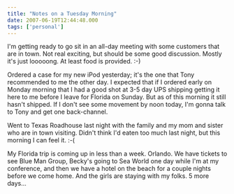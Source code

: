 ```yaml
---
title: "Notes on a Tuesday Morning"
date: 2007-06-19T12:44:48.000
tags: ['personal']
---
```


I'm getting ready to go sit in an all-day meeting with some customers that are in town. Not real exciting, but should be some good discussion. Mostly it's just looooong. At least food is provided. :-)

Ordered a case for my new iPod yesterday; it's the one that Tony recommended to me the other day. I expected that if I ordered early on Monday morning that I had a good shot at 3-5 day UPS shipping getting it here to me before I leave for Florida on Sunday. But as of this morning it still hasn't shipped. If I don't see some movement by noon today, I'm gonna talk to Tony and get one back-channel.

Went to Texas Roadhouse last night with the family and my mom and sister who are in town visiting. Didn't think I'd eaten too much last night, but this morning I can feel it. :-(

My Florida trip is coming up in less than a week. Orlando. We have tickets to see Blue Man Group, Becky's going to Sea World one day while I'm at my conference, and then we have a hotel on the beach for a couple nights before we come home. And the girls are staying with my folks. 5 more days...
